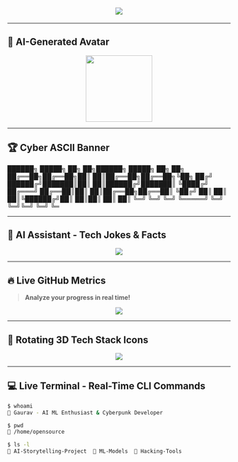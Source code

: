 <h1 align="center">
  <img src="https://readme-typing-svg.herokuapp.com?color=0fffcce&center=true&vCenter=true&width=500&lines=🦾+AI+ML+Explorer;💀+Cyberpunk+Hacker;🚀+Open+Source+Enthusiast;⚡+Tech+Innovator" />
</h1>

---
## 🧠 **AI-Generated Avatar**
<p align="center">
  <img src="https://robohash.org/AlphaGaurav13.png?size=150x150&set=set1" width="150" height="150">
</p>

---

## 🏆 **Cyber ASCII Banner**
██████╗ █████╗ ██╗ ██╗██████╗ █████╗ ██╗ ██╗ ██╔══██╗██╔══██╗██║ ██║██╔══██╗██╔══██╗╚██╗ ██╔╝ ██████╔╝███████║██║ ██║██████╔╝███████║ ╚████╔╝ ██╔═══╝ ██╔══██║██║ ██║██╔══██╗██╔══██║ ╚██╔╝
██║ ██║ ██║╚██████╔╝██║ ██║██║ ██║ ██║
╚═╝ ╚═╝ ╚═╝ ╚═════╝ ╚═╝ ╚═╝╚═╝ ╚═╝ ╚═

---

## 🌌 **AI Assistant - Tech Jokes & Facts**
<p align="center">
  <img src="https://readme-jokes.vercel.app/api?theme=tokyonight" />
</p>

---

## 🔥 **Live GitHub Metrics**
> **Analyze your progress in real time!**
<p align="center">
  <img src="https://github-readme-stats.vercel.app/api?username=AlphaGaurav13&show_icons=true&theme=tokyonight" />
</p>

---

## 🚀 **Rotating 3D Tech Stack Icons**
<p align="center">
  <img src="https://skillicons.dev/icons?i=python,cpp,c,java,php,js,git,github,linux,tensorflow,pytorch,vscode" />
</p>

---

## 💻 **Live Terminal - Real-Time CLI Commands**
```bash
$ whoami
👤 Gaurav - AI ML Enthusiast & Cyberpunk Developer

$ pwd
📂 /home/opensource

$ ls -l
📁 AI-Storytelling-Project  📁 ML-Models  📁 Hacking-Tools
